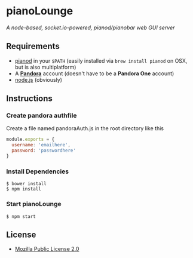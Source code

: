 pianoLounge
===========

*A node-based, socket.io-powered, pianod/pianobar web GUI server*

## Requirements
* [pianod](http://deviousfish.com/pianod/) in your `$PATH` (easily installed via `brew install pianod` on OSX, but is also multiplatform)
* A [**Pandora**](http://www.pandora.com/) account (doesn't have to be a **Pandora One** account)
* [node.js](http://nodejs.org/) (obviously)

## Instructions
### Create pandora authfile
Create a file named pandoraAuth.js in the root directory like this

```js
module.exports = {
  username: 'emailhere',
  password: 'passwordhere'
}
```

### Install Dependencies
    $ bower install
    $ npm install

### Start pianoLounge
    $ npm start

## License
* [Mozilla Public License 2.0](https://www.mozilla.org/MPL/2.0/)
